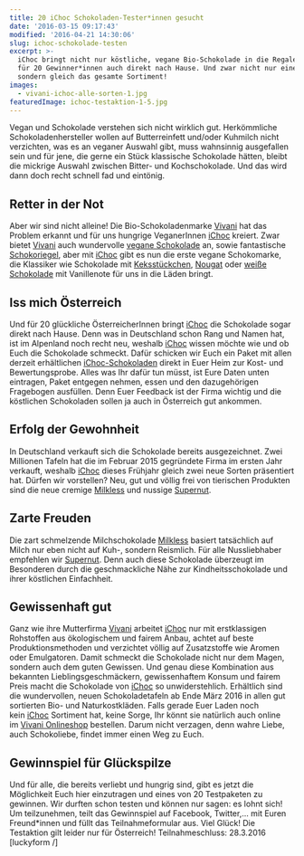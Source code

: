 ```yaml
---
title: 20 iChoc Schokoladen-Tester*innen gesucht
date: '2016-03-15 09:17:43'
modified: '2016-04-21 14:30:06'
slug: ichoc-schokolade-testen
excerpt: >-
  iChoc bringt nicht nur köstliche, vegane Bio-Schokolade in die Regale, sondern
  für 20 Gewinner*innen auch direkt nach Hause. Und zwar nicht nur eine Tafel,
  sondern gleich das gesamte Sortiment!
images:
  - vivani-ichoc-alle-sorten-1.jpg
featuredImage: ichoc-testaktion-1-5.jpg
---
```


Vegan und Schokolade verstehen sich nicht wirklich gut. Herkömmliche Schokoladenhersteller wollen auf Butterreinfett und/oder Kuhmilch nicht verzichten, was es an veganer Auswahl gibt, muss wahnsinnig ausgefallen sein und für jene, die gerne ein Stück klassische Schokolade hätten, bleibt die mickrige Auswahl zwischen Bitter- und Kochschokolade. Und das wird dann doch recht schnell fad und eintönig.

## **Retter in der Not**

Aber wir sind nicht alleine! Die Bio-Schokoladenmarke [Vivani](https://www.veganblatt.com/vivani-schokolade) hat das Problem erkannt und für uns hungrige VeganerInnen [iChoc](http://ichoc.de/) kreiert. Zwar bietet [Vivani](http://www.vivani-schokolade.de/) auch wundervolle [vegane Schokolade](https://www.veganblatt.com/vegane-vivani-schokolade) an, sowie fantastische [Schokoriegel](http://www.vivani-schokolade.de/P_Minis.html), aber mit [iChoc](http://ichoc.de/) gibt es nun die erste vegane Schokomarke, die Klassiker wie Schokolade mit [Keksstückchen](http://ichoc.de/choco_cookie/), [Nougat](http://ichoc.de/white_nougat/) oder [weiße Schokolade](http://ichoc.de/white_vanilla/) mit Vanillenote für uns in die Läden bringt. <!-- Image removed (no copyright): vivani-riegel-2-1-640x424.jpg -->

## Iss mich Österreich

Und für 20 glückliche ÖsterreicherInnen bringt [iChoc](http://ichoc.de/) die Schokolade sogar direkt nach Hause. Denn was in Deutschland schon Rang und Namen hat, ist im Alpenland noch recht neu, weshalb [iChoc](http://ichoc.de/) wissen möchte wie und ob Euch die Schokolade schmeckt. Dafür schicken wir Euch ein Paket mit allen derzeit erhältlichen [iChoc-Schokoladen](https://www.bioschokolade.de/produktsortiment/ichoc/) direkt in Euer Heim zur Kost- und Bewertungsprobe. Alles was Ihr dafür tun müsst, ist Eure Daten unten eintragen, Paket entgegen nehmen, essen und den dazugehörigen Fragebogen ausfüllen. Denn Euer Feedback ist der Firma wichtig und die köstlichen Schokoladen sollen ja auch in Österreich gut ankommen.

## **Erfolg der Gewohnheit**

In Deutschland verkauft sich die Schokolade bereits ausgezeichnet. Zwei Millionen Tafeln hat die im Februar 2015 gegründete Firma im ersten Jahr verkauft, weshalb [iChoc](http://ichoc.de/) dieses Frühjahr gleich zwei neue Sorten präsentiert hat. Dürfen wir vorstellen? Neu, gut und völlig frei von tierischen Produkten sind die neue cremige [Milkless](http://ichoc.de/behind-ichoc/milkless/) und nussige [Supernut](http://ichoc.de/behind-ichoc/super-nut/).

## **Zarte Freuden**

Die zart schmelzende Milchschokolade [Milkless](http://ichoc.de/behind-ichoc/milkless/) basiert tatsächlich auf Milch nur eben nicht auf Kuh-, sondern Reismlich. Für alle Nussliebhaber empfehlen wir [Supernut](http://ichoc.de/behind-ichoc/super-nut/). Denn auch diese Schokolade überzeugt im Besonderen durch die geschmackliche Nähe zur Kindheitsschokolade und ihrer köstlichen Einfachheit.

## **Gewissenhaft gut**

Ganz wie ihre Mutterfirma [Vivani](http://www.vivani-schokolade.de/) arbeitet [iChoc](http://ichoc.de/) nur mit erstklassigen Rohstoffen aus ökologischem und fairem Anbau, achtet auf beste Produktionsmethoden und verzichtet völlig auf Zusatzstoffe wie Aromen oder Emulgatoren. Damit schmeckt die Schokolade nicht nur dem Magen, sondern auch dem guten Gewissen. Und genau diese Kombination aus bekannten Lieblingsgeschmäckern, gewissenhaftem Konsum und fairem Preis macht die Schokolade von [iChoc](http://ichoc.de/) so unwiderstehlich. Erhältlich sind die wundervollen, neuen Schokoladetafeln ab Ende März 2016 in allen gut sortierten Bio- und Naturkostkläden. Falls gerade Euer Laden noch kein [iChoc](http://ichoc.de/) Sortiment hat, keine Sorge, Ihr könnt sie natürlich auch online im [Vivani Onlineshop](https://www.bioschokolade.de/produktsortiment/ichoc/) bestellen. Darum nicht verzagen, denn wahre Liebe, auch Schokoliebe, findet immer einen Weg zu Euch. <!-- Image removed (no copyright): vivani-ichoc-alle-sorten-1-640x424.jpg -->

## Gewinnspiel für Glückspilze

Und für alle, die bereits verliebt und hungrig sind, gibt es jetzt die Möglichkeit Euch hier einzutragen und eines von 20 Testpaketen zu gewinnen. Wir durften schon testen und können nur sagen: es lohnt sich! Um teilzunehmen, teilt das Gewinnspiel auf Facebook, Twitter,... mit Euren Freund\*innen und füllt das Teilnahmeformular aus. Viel Glück! Die Testaktion gilt leider nur für Österreich! Teilnahmeschluss: 28.3.2016 \[luckyform /\]

